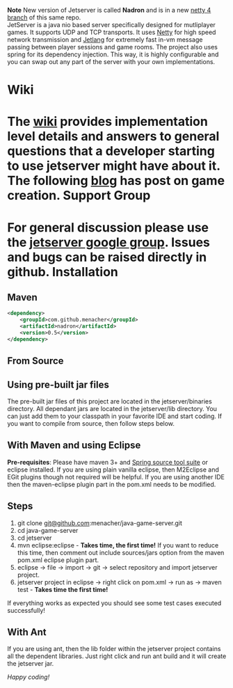 **Note** New version of Jetserver is called **Nadron** and is in a new [ netty 4 branch](https://github.com/menacher/java-game-server/tree/netty4) of this same repo.    
JetServer is a java nio based server specifically designed for mutliplayer games. It supports UDP and TCP transports. It uses [Netty](http://netty.io/) for high speed network transmission and [Jetlang](http://code.google.com/p/jetlang/ "jetlang") for extremely fast in-vm message passing between player sessions and game rooms. The project also uses spring for its dependency injection. This way, it is highly configurable and you can swap out any part of the server with your own implementations.

Wiki
====
The [wiki](https://github.com/menacher/java-game-server/wiki) provides implementation level details and answers to general questions that a developer starting to use jetserver might have about it. The following [blog](http://nerdronix.blogspot.com/2013/06/creating-multiplayer-game-using-html-5.html) has post on game creation.
Support Group
=============
For general discussion please use the [jetserver google group](https://groups.google.com/forum/#!forum/jetserver). Issues and bugs can be raised directly in github.
Installation
============
Maven
-----
```xml
<dependency>
    <groupId>com.github.menacher</groupId>
    <artifactId>nadron</artifactId>
    <version>0.5</version>
</dependency>
```
From Source
-----------
Using pre-built jar files
-------------------------
The pre-built jar files of this project are located in the jetserver/binaries directory. All dependant jars are located in the jetserver/lib directory. You can just add them to your classpath in your favorite IDE and start coding. If you want to compile from source, then follow steps below.

With Maven and using Eclipse
----------------------------
**Pre-requisites**: Please have maven 3+ and [Spring source tool suite](http://www.springsource.com/developer/sts "STS") or eclipse installed. If you are using plain vanilla eclipse, then M2Eclipse and EGit plugins though not required will be helpful. If you are using another IDE then the maven-eclipse plugin part in the pom.xml needs to be modified. 

Steps
-----
1.  git clone git@github.com:menacher/java-game-server.git
2.  cd java-game-server
3.  cd jetserver
4.  mvn eclipse:eclipse - **Takes time, the first time!** If you want to reduce this time, then comment out include sources/jars option from the maven pom.xml eclipse plugin part.
5.  eclipse -> file -> import -> git -> select repository and import jetserver project.
6.  jetserver project in eclipse -> right click on pom.xml -> run as -> maven test - **Takes time the first time!**

If everything works as expected you should see some test cases executed successfully!

With Ant
--------
If you are using ant, then the lib folder within the jetserver project contains all the dependent libraries. Just right click and run ant build and it will create the jetserver jar.

*Happy coding!*
